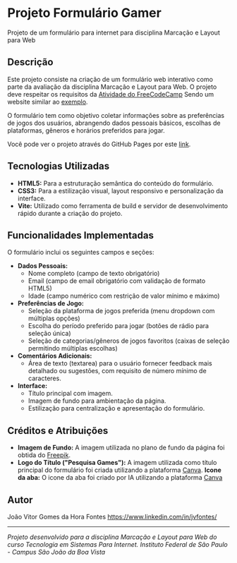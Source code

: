 # Projeto Formulário Gamer

Projeto de um formulário para internet para disciplina Marcação e Layout para Web

## Descrição

Este projeto consiste na criação de um formulário web interativo como parte da avaliação da disciplina Marcação e Layout para Web. O projeto deve respeitar os requisitos da [Atividade do FreeCodeCamp](https://www.freecodecamp.org/learn/2022/responsive-web-design/build-a-survey-form-project/build-a-survey-form) Sendo um website similar ao [exemplo](https://survey-form.freecodecamp.rocks/).

O formulário tem como objetivo coletar informações sobre as preferências de jogos dos usuários, abrangendo dados pessoais básicos, escolhas de plataformas, gêneros e horários preferidos para jogar.

Você pode ver o projeto através do GitHub Pages por este [link](https://jvgfons.github.io/TSI-Formulario/).


## Tecnologias Utilizadas

* **HTML5:** Para a estruturação semântica do conteúdo do formulário.
* **CSS3:** Para a estilização visual, layout responsivo e personalização da interface.
* **Vite:** Utilizado como ferramenta de build e servidor de desenvolvimento rápido durante a criação do projeto.

## Funcionalidades Implementadas

O formulário inclui os seguintes campos e seções:

* **Dados Pessoais:**
    * Nome completo (campo de texto obrigatório)
    * Email (campo de email obrigatório com validação de formato HTML5)
    * Idade (campo numérico com restrição de valor mínimo e máximo)
* **Preferências de Jogo:**
    * Seleção da plataforma de jogos preferida (menu dropdown com múltiplas opções)
    * Escolha do período preferido para jogar (botões de rádio para seleção única)
    * Seleção de categorias/gêneros de jogos favoritos (caixas de seleção permitindo múltiplas escolhas)
* **Comentários Adicionais:**
    * Área de texto (textarea) para o usuário fornecer feedback mais detalhado ou sugestões, com requisito de número mínimo de caracteres.
* **Interface:**
    * Título principal com imagem.
    * Imagem de fundo para ambientação da página.
    * Estilização para centralização e apresentação do formulário.


## Créditos e Atribuições

* **Imagem de Fundo:** A imagem utilizada no plano de fundo da página foi obtida do [Freepik](https://www.freepik.com).
* **Logo do Título ("Pesquisa Games"):** A imagem utilizada como título principal do formulário foi criada utilizando a plataforma [Canva](https://www.canva.com).
**Icone da aba:** O icone da aba foi criado por IA utilizando a plataforma [Canva](https://www.canva.com)

## Autor

João Vitor Gomes da Hora Fontes
https://www.linkedin.com/in/jvfontes/


---

*Projeto desenvolvido para a disciplina Marcação e Layout para Web do curso Tecnologia em Sistemas Para Internet. Instituto Federal de São Paulo - Campus São João da Boa Vista*
